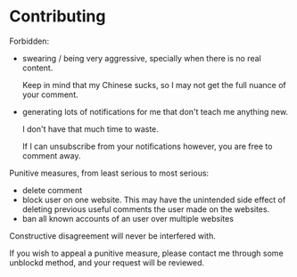# Contributing

Forbidden:

-   swearing / being very aggressive, specially when there is no real content.

    Keep in mind that my Chinese sucks, so I may not get the full nuance of your comment.

-   generating lots of notifications for me that don't teach me anything new.

    I don't have that much time to waste.

    If I can unsubscribe from your notifications however, you are free to comment away.

Punitive measures, from least serious to most serious:

-   delete comment
-   block user on one website. This may have the unintended side effect of deleting previous useful comments the user made on the websites. 
-   ban all known accounts of an user over multiple websites

Constructive disagreement will never be interfered with.

If you wish to appeal a punitive measure, please contact me through some unblockd method, and your request will be reviewed.
